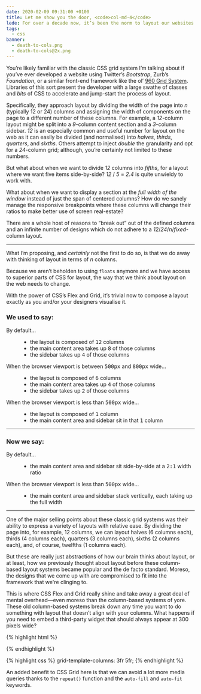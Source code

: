 ```yaml
---
date: 2020-02-09 09:31:00 +0100
title: Let me show you the door, <code>col-md-4</code>
lede: For over a decade now, it’s been the norm to layout our websites with a system in CSS that divides the page into columns and defines the size of components on the page based on the number of columns it should take up. I’m proposing we move away from using arbitrary column counts and write CSS that expresses what we actually want, shedding the limitations imposed by a column-based layout.
tags:
  - css
banner:
  - death-to-cols.png
  - death-to-cols@2x.png
---
```


You’re likely familiar with the classic CSS grid system I’m talking about if you’ve ever developed a website using Twitter’s *Bootstrap*, Zurb’s *Foundation*, or a similar front-end framework like the ol’ [960 Grid System](https://960.gs). Libraries of this sort present the developer with a large swathe of classes and *bits* of CSS to accelerate and jump-start the process of layout.

Specifically, they approach layout by dividing the width of the page into <var>n</var> (typically 12 or 24) columns and assigning the width of components on the page to a different number of these columns. For example, a <var>12</var>-column layout might be split into a <var>9</var>-column content section and a <var>3</var>-column sidebar. <var>12</var> is an especially common and useful number for layout on the web as it can easily be divided (and normalised) into *halves*, *thirds*, *quarters*, and *sixths*. Others attempt to inject *double* the granularity and opt for a <var>24</var>-column grid; although, you’re certainly not limited to these numbers.

But what about when we want to divide <var>12</var> columns into *fifths*, for a layout where we want five items side-by-side? <var>12</var> / <var>5</var> = <var>2.4</var> is quite unwieldy to work with.

What about when we want to display a section at the *full width of the window* instead of just the span of centered columns? How do we sanely manage the responsive breakpoints where these columns will change their ratios to make better use of screen real-estate?

There are a whole host of reasons to <q>break out</q> out of the defined columns and an infinite number of designs which do not adhere to a <var>12</var>/<var>24</var>/<var>n</var>/*fixed*-column layout.

--------

What I’m proposing, and *certainly* not the first to do so, is that we do away with thinking of layout in terms of <var>n</var> columns.

Because we aren’t beholden to using `floats` anymore and we have access to superior parts of CSS for layout, the way that we think about layout on the web needs to change.

With the power of CSS’s Flex and Grid, it’s trivial now to compose a layout exactly as you and/or your designers visualise it.

### We used to say:

<dl>
    <dt>By default…</dt>
    <dd>
        <ul>
            <li>the layout is composed of <samp>12</samp> columns</li>
            <li>the main content area takes up <samp>8</samp> of those columns</li>
            <li>the sidebar takes up <samp>4</samp> of those columns</li>
        </ul>
    </dd>
    <dt>When the browser viewport is between <samp>500px</samp> and <samp>800px</samp> wide…</dt>
    <dd>
        <ul>
            <li>the layout is composed of <samp>6</samp> columns</li>
            <li>the main content area takes up <samp>4</samp> of those columns</li>
            <li>the sidebar takes up <samp>2</samp> of those columns</li>
        </ul>
    </dd>
    <dt>When the browser viewport is less than <samp>500px</samp> wide…</dt>
    <dd>
        <ul>
            <li>the layout is composed of <samp>1</samp> column</li>
            <li>the main content area and sidebar sit in that <samp>1</samp> column</li>
        </ul>
    </dd>
</dl>

--------

### Now we say:

<dl class="full">
    <dt>By default…</dt>
    <dd>
        <ul>
            <li>the main content area and sidebar sit side-by-side at a <samp>2:1</samp> width ratio</li>
        </ul>
    </dd>
    <dt>When the browser viewport is less than <samp>500px</samp> wide…</dt>
    <dd>
        <ul>
            <li>the main content area and sidebar stack vertically, each taking up the full width</li>
        </ul>
    </dd>
</dl>

--------

One of the major selling points about these classic grid systems was their ability to express a variety of layouts with relative ease. By dividing the page into, for example, 12 columns, we can layout halves (6 columns each), thirds (4 columns each), quarters (3 columns each), sixths (2 columns each), and, of course, twelfths (1 columns each).

But these are really just abstractions of how our brain thinks about layout, or at least, how we previously thought about layout before these column-based layout systems became popular and the de facto standard. Moreso, the designs that we come up with are compromised to fit into the framework that we're clinging to.

This is where CSS Flex and Grid really shine and take away a great deal of mental overhead—even moreso than the column-based systems of yore. These old column-based systems break down any time you want to do something with layout that doesn’t align with your columns. What happens if you need to embed a third-party widget that should always appear at 300 pixels wide?

{% highlight html %}
<div class="row">
    <div class="col-md-3"></div>
    <div class="col-md-5"></div>
</div>
{% endhighlight %}

{% highlight css %}
grid-template-columns: 3fr 5fr;
{% endhighlight %}

An added benefit to CSS Grid here is that we can avoid a lot more media queries thanks to the `repeat()` function and the `auto-fill` and `auto-fit` keywords.
